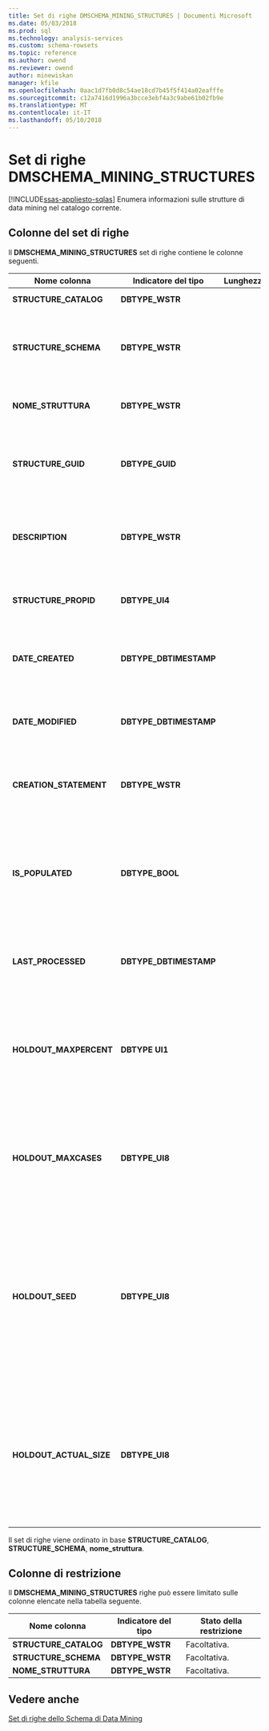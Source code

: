 ```yaml
---
title: Set di righe DMSCHEMA_MINING_STRUCTURES | Documenti Microsoft
ms.date: 05/03/2018
ms.prod: sql
ms.technology: analysis-services
ms.custom: schema-rowsets
ms.topic: reference
ms.author: owend
ms.reviewer: owend
author: minewiskan
manager: kfile
ms.openlocfilehash: 0aac1d7fb0d8c54ae18cd7b45f5f414a02eafffe
ms.sourcegitcommit: c12a7416d1996a3bcce3ebf4a3c9abe61b02fb9e
ms.translationtype: MT
ms.contentlocale: it-IT
ms.lasthandoff: 05/10/2018
---
```

# <a name="dmschemaminingstructures-rowset"></a>Set di righe DMSCHEMA_MINING_STRUCTURES
[!INCLUDE[ssas-appliesto-sqlas](../../../includes/ssas-appliesto-sqlas.md)]
  Enumera informazioni sulle strutture di data mining nel catalogo corrente.  
  
## <a name="rowset-columns"></a>Colonne del set di righe  
 Il **DMSCHEMA_MINING_STRUCTURES** set di righe contiene le colonne seguenti.  
  
|Nome colonna|Indicatore del tipo|Lunghezza|Description|  
|-----------------|--------------------|------------|-----------------|  
|**STRUCTURE_CATALOG**|**DBTYPE_WSTR**||Nome del catalogo.|  
|**STRUCTURE_SCHEMA**|**DBTYPE_WSTR**||Nome dello schema non qualificato. **NULL** se gli schemi non sono supportati dal provider.|  
|**NOME_STRUTTURA**|**DBTYPE_WSTR**||Nome della struttura. Questa colonna non può contenere **NULL**.|  
|**STRUCTURE_GUID**|**DBTYPE_GUID**||GUID che identifica la struttura in modo univoco. **NULL** se non è supportato dal provider.|  
|**DESCRIPTION**|**DBTYPE_WSTR**||Una descrizione breve della struttura. **NULL** se non è associata alla struttura alcuna descrizione.|  
|**STRUCTURE_PROPID**|**DBTYPE_UI4**||ID di proprietà della struttura. **NULL** se non è supportato dal provider.|  
|**DATE_CREATED**|**DBTYPE_DBTIMESTAMP**||Data di creazione della struttura. **NULL** se non è disponibile dal provider.|  
|**DATE_MODIFIED**|**DBTYPE_DBTIMESTAMP**||Data dell'ultima modifica della struttura. **NULL** se non è disponibile dal provider.|  
|**CREATION_STATEMENT**|**DBTYPE_WSTR**||(Facoltativo) Istruzione utilizzata per creare il modello di data mining originale.|  
|**IS_POPULATED**|**DBTYPE_BOOL**||Valore booleano che indica se la struttura è popolata.<br /><br /> **VARIANT_TRUE** se la struttura viene popolata; **VARIANT_FALSE** in caso contrario.|  
|**LAST_PROCESSED**|**DBTYPE_DBTIMESTAMP**||Data dell'ultima elaborazione della struttura. **NULL** se non è disponibile dal provider.|  
|**HOLDOUT_MAXPERCENT**|**DBTYPE UI1**||Valore specificato dall'utente che indica la percentuale massima di case di input riservata come set di test.<br /><br /> 0 o **NULL** indica nessun limite.|  
|**HOLDOUT_MAXCASES**|**DBTYPE_UI8**||Valore specificato dall'utente che indica il numero massimo di case di input riservati come set di test.<br /><br /> 0 o **NULL** indica nessun limite.|  
|**HOLDOUT_SEED**|**DBTYPE_UI8**||Valore specificato dall'utente utilizzato come valore di inizializzazione per il partizionamento ripetibile.<br /><br /> 0 indica che come valore di inizializzazione viene utilizzato un hash dell'ID della struttura di data mining.|  
|**HOLDOUT_ACTUAL_SIZE**|**DBTYPE_UI8**||Se la struttura di data mining viene elaborata, indica la dimensione effettiva del set di dati di test, espressa in numero di case.<br /><br /> **NULL** indica che la struttura di data mining non è elaborata.|  
  
 Il set di righe viene ordinato in base **STRUCTURE_CATALOG**, **STRUCTURE_SCHEMA**, **nome_struttura**.  
  
## <a name="restriction-columns"></a>Colonne di restrizione  
 Il **DMSCHEMA_MINING_STRUCTURES** righe può essere limitato sulle colonne elencate nella tabella seguente.  
  
|Nome colonna|Indicatore del tipo|Stato della restrizione|  
|-----------------|--------------------|-----------------------|  
|**STRUCTURE_CATALOG**|**DBTYPE_WSTR**|Facoltativa.|  
|**STRUCTURE_SCHEMA**|**DBTYPE_WSTR**|Facoltativa.|  
|**NOME_STRUTTURA**|**DBTYPE_WSTR**|Facoltativa.|  
  
## <a name="see-also"></a>Vedere anche  
 [Set di righe dello Schema di Data Mining](../../../analysis-services/schema-rowsets/data-mining/data-mining-schema-rowsets.md)  
  
  
